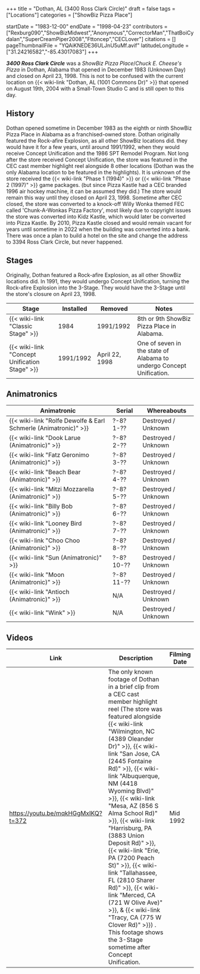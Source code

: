 +++
title = "Dothan, AL (3400 Ross Clark Circle)"
draft = false
tags = ["Locations"]
categories = ["ShowBiz Pizza Place"]


startDate = "1983-12-00"
endDate = "1998-04-23"
contributors = ["Rexburg090","ShowBizMidwest","Anonymous","CorrectorMan","ThatBoiCydalan","SuperCreamPiper2008","Fttoncep","CECLover"]
citations = []
pageThumbnailFile = "YQAiKNEDE36ULJnU5uMf.avif"
latitudeLongitude = ["31.24216582","-85.43017083"]
+++

***3400 Ross Clark Circle*** was a *ShowBiz Pizza Place*/*Chuck E. Cheese's Pizza* in Dothan, Alabama that opened in December 1983 (Unknown Day) and closed on April 23, 1998. This is not to be confused with the current location on {{< wiki-link "Dothan, AL (1001 Commons Dr)" >}} that opened on August 19th, 2004 with a Small-Town Studio C and is still open to this day.

## History

Dothan opened sometime in December 1983 as the eighth or ninth ShowBiz Pizza Place in Alabama as a franchised-owned store. Dothan originally featured the Rock-afire Explosion, as all other ShowBiz locations did. they would have it for a few years, until around 1991/1992, when they would receive Concept Unification and the 1986 SPT Remodel Program. Not long after the store received Concept Unification, the store was featured in the CEC cast member highlight reel alongside 8 other locations (Dothan was the only Alabama location to be featured in the highlights). It is unknown of the store received the {{< wiki-link "Phase 1 (1994)" >}} or {{< wiki-link "Phase 2 (1997)" >}} game packages. (but since Pizza Kastle had a CEC branded 1996 air hockey machine, it can be assumed they did.) The store would remain this way until they closed on April 23, 1998. Sometime after CEC closed, the store was converted to a knock-off Willy Wonka themed FEC called 'Chunk-A-Wonkas Pizza Factory', most likely due to copyright issues the store was converted into Kidz Kastle, which would later be converted into Pizza Kastle. By 2010, Pizza Kastle closed and would remain vacant for years until sometime in 2022 when the building was converted into a bank. There was once a plan to build a hotel on the site and change the address to 3394 Ross Clark Circle, but never happened.

## Stages

Originally, Dothan featured a Rock-afire Explosion, as all other ShowBiz locations did. In 1991, they would undergo Concept Unification, turning the Rock-afire Explosion into the 3-Stage. They would have the 3-Stage until the store's closure on April 23, 1998.

| Stage                                               | Installed | Removed        | Notes                                                                |
|-----------------------------------------------------|-----------|----------------|----------------------------------------------------------------------|
| {{< wiki-link "Classic Stage" >}}             | 1984      | 1991/1992      | 8th or 9th ShowBiz Pizza Place in Alabama.                           |
| {{< wiki-link "Concept Unification Stage" >}} | 1991/1992 | April 22, 1998 | One of seven in the state of Alabama to undergo Concept Unification. |

## Animatronics

| Animatronic                                                               | Serial     | Whereabouts         |
|---------------------------------------------------------------------------|------------|---------------------|
| {{< wiki-link "Rolfe Dewolfe &amp; Earl Schmerle (Animatronic)" >}} | ?-8? 1-??  | Destroyed / Unknown |
| {{< wiki-link "Dook Larue (Animatronic)" >}}                        | ?-8? 2-??  | Destroyed / Unknown |
| {{< wiki-link "Fatz Geronimo (Animatronic)" >}}                     | ?-8? 3-??  | Destroyed / Unknown |
| {{< wiki-link "Beach Bear (Animatronic)" >}}                        | ?-8? 4-??  | Destroyed / Unknown |
| {{< wiki-link "Mitzi Mozzarella (Animatronic)" >}}                  | ?-8? 5-??  | Destroyed / Unknown |
| {{< wiki-link "Billy Bob (Animatronic)" >}}                         | ?-8? 6-??  | Destroyed / Unknown |
| {{< wiki-link "Looney Bird (Animatronic)" >}}                       | ?-8? 7-??  | Destroyed / Unknown |
| {{< wiki-link "Choo Choo (Animatronic)" >}}                         | ?-8? 8-??  | Destroyed / Unknown |
| {{< wiki-link "Sun (Animatronic)" >}}                               | ?-8? 10-?? | Destroyed / Unknown |
| {{< wiki-link "Moon (Animatronic)" >}}                              | ?-8? 11-?? | Destroyed / Unknown |
| {{< wiki-link "Antioch (Animatronic)" >}}                           | N/A        | Destroyed / Unknown |
| {{< wiki-link "Wink" >}}                                            | N/A        | Destroyed / Unknown |

## Videos

| Link                               | Description                                                                                                                                                                                                                                                                                                                                                                                                                                                                                                                                                                                                                                                                                                                                            | Filming Date |
|------------------------------------|--------------------------------------------------------------------------------------------------------------------------------------------------------------------------------------------------------------------------------------------------------------------------------------------------------------------------------------------------------------------------------------------------------------------------------------------------------------------------------------------------------------------------------------------------------------------------------------------------------------------------------------------------------------------------------------------------------------------------------------------------------|--------------|
| https://youtu.be/mqkHGgMxIKQ?t=372 | The only known footage of Dothan in a brief clip from a CEC cast member highlight reel (The store was featured alongside {{< wiki-link "Wilmington, NC (4389 Oleander Dr)" >}}, {{< wiki-link "San Jose, CA (2445 Fontaine Rd)" >}}, {{< wiki-link "Albuquerque, NM (4418 Wyoming Blvd)" >}}, {{< wiki-link "Mesa, AZ (856 S Alma School Rd)" >}}, {{< wiki-link "Harrisburg, PA (3883 Union Deposit Rd)" >}}, {{< wiki-link "Erie, PA (7200 Peach St)" >}}, {{< wiki-link "Tallahassee, FL (2810 Sharer Rd)" >}}, {{< wiki-link "Merced, CA (721 W Olive Ave)" >}}, &amp; {{< wiki-link "Tracy, CA (775 W Clover Rd)" >}}) . This footage shows the 3-Stage sometime after Concept Unification. | Mid 1992     |